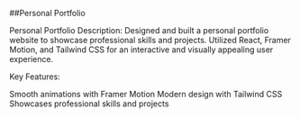 ##Personal Portfolio

Personal Portfolio Description: Designed and built a personal portfolio website to showcase professional skills and projects. Utilized React, Framer Motion, and Tailwind CSS for an interactive and visually appealing user experience.

Key Features:

Smooth animations with Framer Motion Modern design with Tailwind CSS Showcases professional skills and projects
